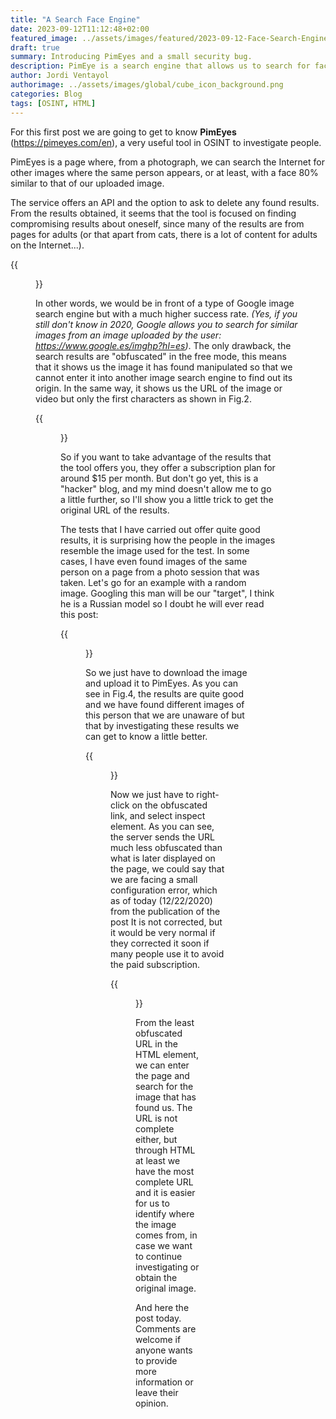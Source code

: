 ```yaml
---
title: "A Search Face Engine"
date: 2023-09-12T11:12:48+02:00
featured_image: ../assets/images/featured/2023-09-12-Face-Search-Engine/preview.png
draft: true
summary: Introducing PimEyes and a small security bug.
description: PimEye is a search engine that allows us to search for faces on the Internet. In their first versions they made a small security error.
author: Jordi Ventayol
authorimage: ../assets/images/global/cube_icon_background.png
categories: Blog
tags: [OSINT, HTML] 
---
```


For this first post we are going to get to know **PimEyes** (https://pimeyes.com/en), a very useful tool in OSINT to investigate people.

PimEyes is a page where, from a photograph, we can search the Internet for other images where the same person appears, or at least, with a face 80% similar to that of our uploaded image.

The service offers an API and the option to ask to delete any found results. From the results obtained, it seems that the tool is focused on finding compromising results about oneself, since many of the results are from pages for adults (or that apart from cats, there is a lot of content for adults on the Internet...).

{{<figure src="/posts/img/2023-09-12-Face-Search-Engine/1.PNG" class="centered-image" caption="Fig.1: PimEyes Portal">}}

In other words, we would be in front of a type of Google image search engine but with a much higher success rate. *(Yes, if you still don't know in 2020, Google allows you to search for similar images from an image uploaded by the user: https://www.google.es/imghp?hl=es)*. The only drawback, the search results are "obfuscated" in the free mode, this means that it shows us the image it has found manipulated so that we cannot enter it into another image search engine to find out its origin. In the same way, it shows us the URL of the image or video but only the first characters as shown in Fig.2.

{{<figure src="/posts/img/2023-09-12-Face-Search-Engine/model3.PNG" class="centered-image" caption="Fig.2: Locked result">}}

So if you want to take advantage of the results that the tool offers you, they offer a subscription plan for around $15 per month. But don't go yet, this is a "hacker" blog, and my mind doesn't allow me to go a little further, so I'll show you a little trick to get the original URL of the results.

The tests that I have carried out offer quite good results, it is surprising how the people in the images resemble the image used for the test. In some cases, I have even found images of the same person on a page from a photo session that was taken.
Let's go for an example with a random image. Googling this man will be our "target", I think he is a Russian model so I doubt he will ever read this post:

{{<figure src="/posts/img/2023-09-12-Face-Search-Engine/modelo1.PNG" class="centered-image" caption="Fig.3: Target">}}

So we just have to download the image and upload it to PimEyes. As you can see in Fig.4, the results are quite good and we have found different images of this person that we are unaware of but that by investigating these results we can get to know a little better.

{{<figure src="/posts/img/2023-09-12-Face-Search-Engine/model2.PNG" class="centered-image" caption="Fig.4: Search result">}}

Now we just have to right-click on the obfuscated link, and select inspect element. As you can see, the server sends the URL much less obfuscated than what is later displayed on the page, we could say that we are facing a small configuration error, which as of today (12/22/2020) from the publication of the post It is not corrected, but it would be very normal if they corrected it soon if many people use it to avoid the paid subscription.

{{<figure src="/posts/img/2023-09-12-Face-Search-Engine/model4.PNG" class="centered-image" caption="Fig.5: Inspecting element">}}

From the least obfuscated URL in the HTML element, we can enter the page and search for the image that has found us. The URL is not complete either, but through HTML at least we have the most complete URL and it is easier for us to identify where the image comes from, in case we want to continue investigating or obtain the original image.

And here the post today. Comments are welcome if anyone wants to provide more information or leave their opinion.